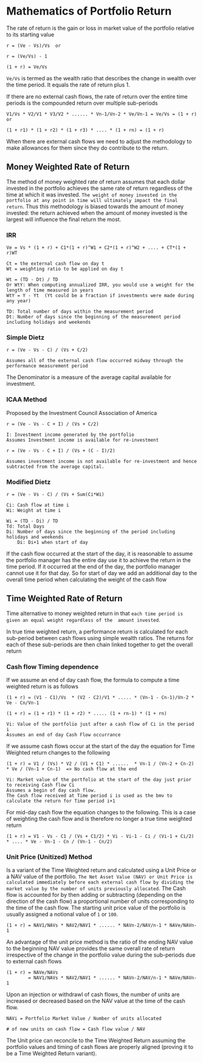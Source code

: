 # Mathematics of Portfolio Return

The rate of return is the gain or loss in market value of the portfolio relative to its starting value

```
r = (Ve - Vs)/Vs  or

r = (Ve/Vs) - 1

(1 + r) = Ve/Vs
```

`Ve/Vs` is termed as the wealth ratio that describes the change in wealth over the time period. It equals the rate of return plus 1.

If there are no external cash flows, the rate of return over the entire time periods is the compounded return over
multiple sub-periods

```
V1/Vs * V2/V1 * V3/V2 * ...... * Vn-1/Vn-2 * Ve/Vn-1 = Ve/Vs = (1 + r)  or

(1 + r1) * (1 + r2) * (1 + r3) * .... * (1 + rn) = (1 + r)
```

When there are external cash flows we need to adjust the methodology to make allowances for them since they do contribute
to the return.

## Money Weighted Rate of Return

The method of money weighted rate of return assumes that each dollar invested in the portfolio achieves the same
rate of return regardless of the time at which it was invested. `The weight of money invested in the portfolio at
any point in time will ultimately impact the final return`. Thus this methodology is biased towards the amount of
money invested: the return achieved when the amount of money invested is the largest will influence the final return 
the most. 

### IRR

```
Ve = Vs * (1 + r) + C1*(1 + r)^W1 + C2*(1 + r)^W2 + .... + CT*(1 + r)WT

Ct = the external cash flow on day t
Wt = weighting ratio to be applied on day t

Wt = (TD - Dt) / TD
Or WtY: When computing annualized IRR, you would use a weight for the length of time measured in years
WtY = Y - Yt  (Yt could be a fraction if investments were made during any year)

TD: Total number of days within the measurement period
Dt: Number of days since the beginning of the measurement period including holidays and weekends
```

### Simple Dietz

```
r = (Ve - Vs - C) / (Vs + C/2)

Assumes all of the external cash flow occurred midway through the performance measurement period
```

The Denominator is a measure of the average capital available for investment. 


### ICAA Method
Proposed by the Investment Council Association of America

```
r = (Ve - Vs - C + I) / (Vs + C/2)

I: Investment income generated by the portfolio
Assumes Investment income is available for re-investment

r = (Ve - Vs - C + I) / (Vs + (C - I)/2)

Assumes investment income is not available for re-investment and hence subtracted from the average capital.
```

### Modified Dietz

```
r = (Ve - Vs - C) / (Vs + Sum(Ci*Wi)

Ci: Cash flow at time i
Wi: Weight at time i

Wi = (TD - Di) / TD
Td: Total Days
Di: Number of days since the beginning of the period including holidays and weekends
    Di: Di+1 when start of day
```

If the cash flow occurred at the start of the day, it is reasonable to assume the portfolio manager has the entire
day use it to achieve the return in the time period. If it occurred at the end of the day, the portfolio manager
cannot use it for that day. So for start of day we add an additional day to the overall time period when calculating
the weight of the cash flow


## Time Weighted Rate of Return

Time alternative to money weighted return in that `each time period is given an equal weight regardless of the 
amount invested`.

In true time weighted return, a performance return is calculated for each sub-period between cash flows using 
simple wealth ratios. The returns for each of these sub-periods are then chain linked together to get the 
overall return

### Cash flow Timing dependence

If we assume an end of day cash flow, the formula to compute a time weighted return is as follows

```
(1 + r) = (V1 - C1)/Vs  * (V2 - C2)/V1 * ..... * (Vn-1 - Cn-1)/Vn-2 * Ve - Cn/Vn-1

(1 + r) = (1 + r1) * (1 + r2) * ..... (1 + rn-1) * (1 + rn)

Vi: Value of the portfolio just after a cash flow of Ci in the period i
Assumes an end of day Cash Flow occurrance
``` 

If we assume cash flows occur at the start of the day the equation for Time Weighted return changes to the 
following

```
(1 + r) = V1 / (Vs) * V2 / (V1 + C1) * ......  * Vn-1 / (Vn-2 + Cn-2) * Ve / (Vn-1 + Cn-1)  => No cash flow at the end

Vi: Market value of the portfolio at the start of the day just prior to receiving Cash flow Ci
Assumes a begin of day cash flow.
The Cash flow received at Time period i is used as the bmv to calculate the return for Time period i+1
```

For mid-day cash flow the equation changes to the following. This is a case of weighting the cash flow and is 
therefore no longer a true time weighted return

```
(1 + r) = V1 - Vs - C1 / (Vs + C1/2) * Vi - Vi-1 - Ci / (Vi-1 + Ci/2) * .... * Ve - Vn-1 - Cn / (Vn-1 - Cn/2)
```


### Unit Price (Unitized) Method

Is a variant of the Time Weighted return and calculated using a Unit Price or a NAV value of the portfolio.
`The Net Asset Value (NAV) or Unit Price is calculated immediately before each external cash flow by dividing the
market value by the number of units previously allocated`. The Cash flow is accounted for by then adding or 
subtracting (depending on the direction of the cash flow) a proportional number of units corresponding to the
time of the cash flow. The starting unit price value of the portfolio is usually assigned a notional value of
`1` or `100`.

```
(1 + r) = NAV1/NAVs * NAV2/NAV1 * ...... * NAVn-2/NAV/n-1 * NAVe/NAVn-1
```

An advantage of the unit price method is the ratio of the ending NAV value to the beginning NAV value provides
the same overall rate of return irrespective of the change in the portfolio value during the sub-periods due to
external cash flows

```
(1 + r) = NAVe/NAVs
        = NAV1/NAVs * NAV2/NAV1 * ...... * NAVn-2/NAV/n-1 * NAVe/NAVn-1
```

Upon an injection or withdrawl of cash flows, the number of units are increased or decreased based on the NAV
value at the time of the cash flow.

```
NAVi = Portfolio Market Value / Number of units allocated

# of new units on cash flow = Cash flow value / NAV
```

The Unit price can reconcile to the Time Weighted Return assuming the portfolio values and timing of cash flows
are properly aligned (proving it to be a Time Weighted Return variant).